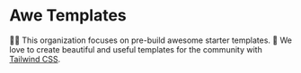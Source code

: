 # Awe Templates

🙋‍♀️ This organization focuses on pre-build awesome starter templates.
🎨 We love to create beautiful and useful templates for the community with [Tailwind CSS](https://tailwindcss.com/).
